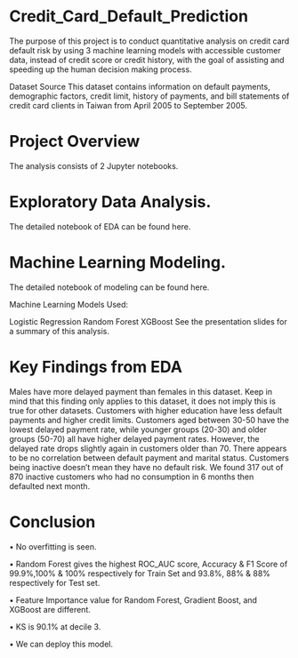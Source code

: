 # Credit_Card_Default_Prediction
The purpose of this project is to conduct quantitative analysis on credit card default risk by using 3 machine learning models with accessible customer data, instead of credit score or credit history, with the goal of assisting and speeding up the human decision making process.

Dataset Source
This dataset contains information on default payments, demographic factors, credit limit, history of payments, and bill statements of credit card clients in Taiwan from April 2005 to September 2005.

# Project Overview
The analysis consists of 2 Jupyter notebooks.

# Exploratory Data Analysis. 
The detailed notebook of EDA can be found here.
# Machine Learning Modeling.
The detailed notebook of modeling can be found here.

Machine Learning Models Used:

Logistic Regression
Random Forest
XGBoost
See the presentation slides for a summary of this analysis.

# Key Findings from EDA
Males have more delayed payment than females in this dataset. Keep in mind that this finding only applies to this dataset, it does not imply this is true for other datasets.
Customers with higher education have less default payments and higher credit limits.
Customers aged between 30-50 have the lowest delayed payment rate, while younger groups (20-30) and older groups (50-70) all have higher delayed payment rates. However, the delayed rate drops slightly again in customers older than 70.
There appears to be no correlation between default payment and marital status.
Customers being inactive doesn’t mean they have no default risk. We found 317 out of 870 inactive customers who had no consumption in 6 months then defaulted next month.

# Conclusion
• No overfitting is seen.

• Random Forest gives the highest ROC_AUC score, Accuracy & F1 
Score of 99.9%,100% & 100% respectively for Train Set and 93.8%, 
88% & 88% respectively for Test set. 

• Feature Importance value for Random Forest, Gradient Boost, 
and XGBoost are different.

• KS is 90.1% at decile 3.

• We can deploy this model.
